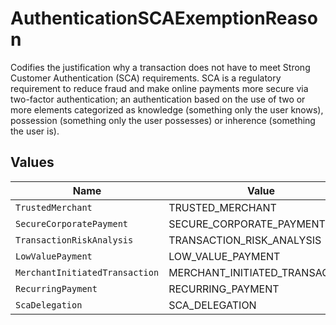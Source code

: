 # AuthenticationSCAExemptionReason

Codifies the justification why a transaction does not have to meet Strong Customer Authentication (SCA) requirements. SCA is a regulatory requirement to reduce fraud and make online payments more secure via two-factor authentication; an authentication based on the use of two or more elements categorized as knowledge (something only the user knows), possession (something only the user possesses) or inherence (something the user is).


## Values

| Name                           | Value                          |
| ------------------------------ | ------------------------------ |
| `TrustedMerchant`              | TRUSTED_MERCHANT               |
| `SecureCorporatePayment`       | SECURE_CORPORATE_PAYMENT       |
| `TransactionRiskAnalysis`      | TRANSACTION_RISK_ANALYSIS      |
| `LowValuePayment`              | LOW_VALUE_PAYMENT              |
| `MerchantInitiatedTransaction` | MERCHANT_INITIATED_TRANSACTION |
| `RecurringPayment`             | RECURRING_PAYMENT              |
| `ScaDelegation`                | SCA_DELEGATION                 |